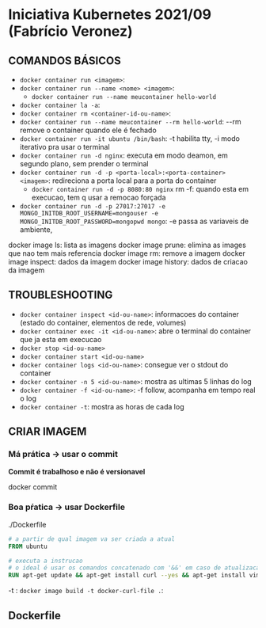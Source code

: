 # Iniciativa Kubernetes 2021/09 (Fabrício Veronez)

## COMANDOS BÁSICOS

- `docker container run <imagem>`: 
- `docker container run --name <nome> <imagem>`:
	- `docker container run --name meucontainer hello-world`
- `docker container la -a`: 
- `docker container rm <container-id-ou-name>`:
- `docker container run --name meucontainer --rm hello-world`: --rm remove o container quando ele é fechado
- `docker container run -it ubuntu /bin/bash`: -t habilita tty, -i modo iterativo pra usar o terminal
- `docker container run -d nginx`: executa em modo deamon, em segundo plano, sem prender o terminal
- `docker container run -d -p <porta-local>:<porta-container> <imagem>`: redireciona a porta local para a porta do container
	- `docker container run -d -p 8080:80 nginx`
rm -f: quando esta em execucao, tem q usar a remocao forçada
- `docker container run -d -p 27017:27017 -e MONGO_INITDB_ROOT_USERNAME=mongouser -e MONGO_INITDB_ROOT_PASSWORD=mongopwd mongo`: -e passa as variaveis de ambiente, 

docker image ls: lista as imagens
docker image prune: elimina as images que nao tem mais referencia
docker image rm: remove a imagem
docker image inspect: dados da imagem
docker image history: dados de criacao da imagem

## TROUBLESHOOTING

- `docker container inspect <id-ou-name>`: informacoes do container (estado do container, elementos de rede, volumes)
- `docker container exec -it <id-ou-name>`: abre o terminal do container que ja esta em execucao
- `docker stop <id-ou-name>`
- `docker container start <id-ou-name>`
- `docker container logs <id-ou-name>`: consegue ver o stdout do container
- `docker container -n 5 <id-ou-name>`: mostra as ultimas 5 linhas do log
- `docker container -f <id-ou-name>`: -f follow, acompanha em tempo real o log
- `docker container -t`: mostra as horas de cada log

## CRIAR IMAGEM

### Má prática -> usar o commit

**Commit é trabalhoso e não é versionavel**

docker commit <container-id> <nome-desejado>

### Boa pŕatica -> usar Dockerfile

./Dockerfile

```Dockerfile
# a partir de qual imagem va ser criada a atual
FROM ubuntu 

# executa a instrucao
# o ideal é usar os comandos concatenado com '&&' em caso de atualizacao de pacotes ou repositorios, pois caso tenha feito cache do 'apt-get update', alguns pacotes podem ficar desatualizados usando repositorios antigos
RUN apt-get update && apt-get install curl --yes && apt-get install vim --yes
```

-t <nome-container>: 
`docker image build -t docker-curl-file .`:

## Dockerfile

[](./img-1.png)

